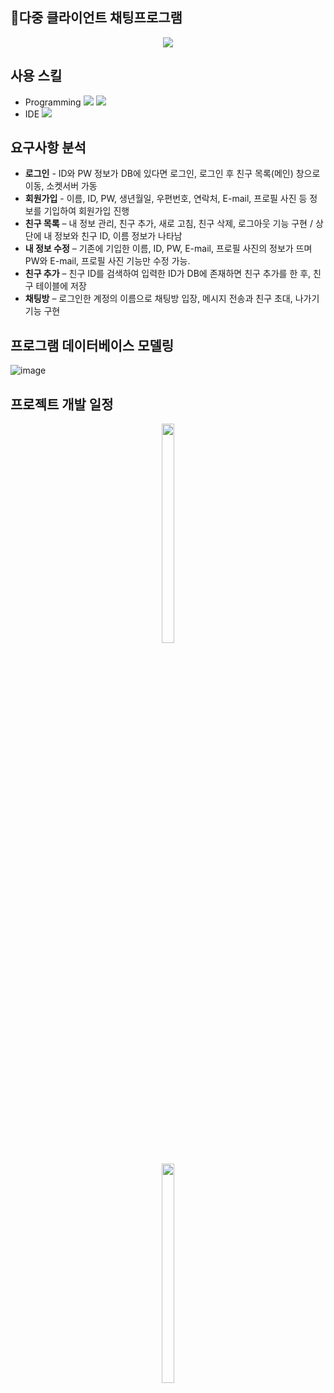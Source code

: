 ## 💬다중 클라이언트 채팅프로그램

<p align="center"><img src="https://user-images.githubusercontent.com/74812194/184757463-f9fb51df-d451-4717-ac00-bb250a3b4d62.png"></p>


## 사용 스킬

* Programming <img src="https://img.shields.io/badge/java-007396?style=for-the-badge&logo=java&logoColor=white"> <img src="https://img.shields.io/badge/mysql-4479A1?style=for-the-badge&logo=mysql&logoColor=white">
* IDE <img src="https://img.shields.io/badge/Eclipse-2C2255?style=for-the-badge&logo=Eclipse&logoColor=white">



## 요구사항 분석

* **로그인** - ID와 PW 정보가 DB에 있다면 로그인, 로그인 후 친구 목록(메인) 창으로 이동, 소켓서버 가동
* **회원가입** - 이름, ID, PW, 생년월일, 우편번호, 연락처, E-mail, 프로필 사진 등 정보를 기입하여 회원가입 진행
* **친구 목록** – 내 정보 관리, 친구 추가, 새로 고침, 친구 삭제, 로그아웃 기능 구현 / 상단에 내 정보와 친구 ID, 이름 정보가 나타남
* **내 정보 수정** – 기존에 기입한 이름, ID, PW, E-mail, 프로필 사진의 정보가 뜨며 PW와 E-mail, 프로필 사진 기능만 수정 가능.
* **친구 추가** – 친구 ID를 검색하여 입력한 ID가 DB에 존재하면 친구 추가를 한 후, 친구 테이블에 저장
* **채팅방** – 로그인한 계정의 이름으로 채팅방 입장, 메시지 전송과 친구 초대, 나가기 기능 구현



## 프로그램 데이터베이스 모델링
![image](https://user-images.githubusercontent.com/74812194/184760173-b9ba66c4-f610-4b6b-a9c7-3c20ce281f26.png)


## 프로젝트 개발 일정
<p align="center"><img src="https://user-images.githubusercontent.com/74812194/184761588-99e224b2-d3e9-4a26-b409-abc06c5ad361.png" width="20%" height="30%"></p>
<p align="center"><img src="https://user-images.githubusercontent.com/74812194/184762171-96a6d507-47eb-4024-bbb6-2aeae6457de1.png" width="20%" height="30%"></p>

